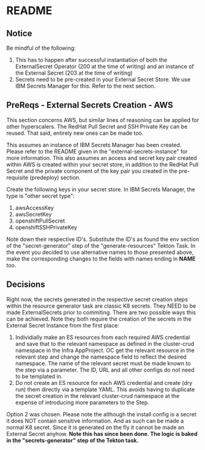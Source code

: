 # README


## Notice

Be mindful of the following:

1) This has to happen after successful instantiation of both the ExternalSecret Operator (200 at the time of writing) and an instance of the External Secret (203 at the time of writing)
2) Secrets need to be pre-created in your External Secret Store. We use IBM Secrets Manager for this. Refer to the next section.

## PreReqs - External Secrets Creation - AWS

This section concerns AWS, but similar lines of reasoning can be applied for other hyperscalers. The RedHat Pull Secret and SSH Private Key can be reused. That said, entirely new ones can be made too.

This assumes an instance of IBM Secrets Manager has been created. Please refer to the README given in the "external-secrets-instance" for more information. This also assumes an access and secret key pair created within AWS is created within your secret store, in addition to the RedHat Pull Secret and the private component of the key pair you created in the pre-requisite (predeploy) section.

Create the following keys in your secret store. In IBM Secrets Manager, the type is "other secret type":

1) awsAccessKey
2) awsSecretKey
3) openshiftPullSecret
4) openshiftSSHPrivateKey

Note down their respective ID's. Substitute the ID's as found the env section of the "secret-generator" step of the "generate-resources" Tekton Task. In the event you decided to use alternative names to those presented above, make the corresponding changes to the fields with names ending in **NAME** too.


## Decisions

Right now, the secrets generated in the respective secret creation steps within the resource generator task are classic K8 secrets. They NEED to be made ExternalSecrets prior to commiting. There are two possible ways this can be achieved. Note they both require the creation of the secrets in the External Secret Instance from the first place:

1) Individially make an ES resources from each required AWS credential and save that to the relevant namespace as defined in the cluster-crud namespace in the Infra AppProject. OC get the relevant resource in the relevant step and change the namespace field to reflect the desired namespace. The name of the relevant secret must be made known to the step via a parameter. The ID, URL and all other configs do not need to be templated in.
2) Do not create an ES resource for each AWS credential and create (dry run) them directly via a template YAML. This avoids having to duplicate the secret creation in the relevant cluster-crud namespace at the expense of introducing more parameters to the Step.

Option 2 was chosen. Please note the although the install config is a secret it does NOT contain sensitive information. And as such can be made a normal K8 secret. Since it is generated on the fly it cannot be made an External Secret anyhow. **Note this has since been done. The logic is baked in the "secrets-generator" step of the Tekton task.**

